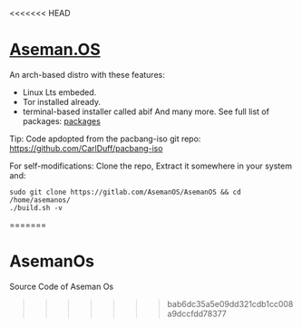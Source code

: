 <<<<<<< HEAD
# [Aseman.OS](https://asemanos.gitlab.io/)
An arch-based distro with these features:

* Linux Lts embeded.
* Tor installed already.
* terminal-based installer called abif
And many more. See full list of packages:
[packages]("https://asemanos.gitlab.io/packages.html")

Tip: Code apdopted from the pacbang-iso git repo: https://github.com/CarlDuff/pacbang-iso

For self-modifications:
Clone the repo, Extract it somewhere in your system and:
```
sudo git clone https://gitlab.com/AsemanOS/AsemanOS && cd /home/asemanos/
./build.sh -v
```
=======
# AsemanOs
Source Code of Aseman Os
>>>>>>> bab6dc35a5e09dd321cdb1cc008a9dccfdd78377

